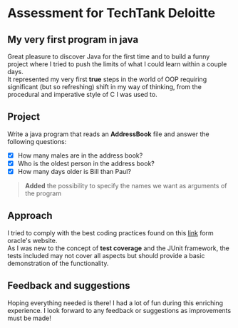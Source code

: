 # Assessment for TechTank Deloitte
## My very first program in java
Great pleasure to discover Java for the first time and to build a funny project where I tried to push the limits of what I could
learn within a couple days.<br> 
It represented my very first **true** steps in the world of OOP requiring significant (but so refreshing) shift in my way of thinking, from the procedural and imperative style of C I was used to.
## Project 
Write a java program that reads an **AddressBook** file and answer the following questions:
- [x] How many males are in the address book?
- [x] Who is the oldest person in the address book?
- [x] How many days older is Bill than Paul?
> **Added** the possibility to specify the names we want as arguments of the program
## Approach
I tried to comply with the best coding practices found on this [link](https://www.oracle.com/technetwork/java/codeconventions-150003.pdf) form oracle's website.
<br>As I was new to the concept of **test coverage** and the JUnit framework, the tests included may not cover all aspects but should provide a basic demonstration of the functionality.
## Feedback and suggestions
Hoping everything needed is there! I had a lot of fun during this enriching experience. I look forward to any feedback or suggestions as improvements must be made!
